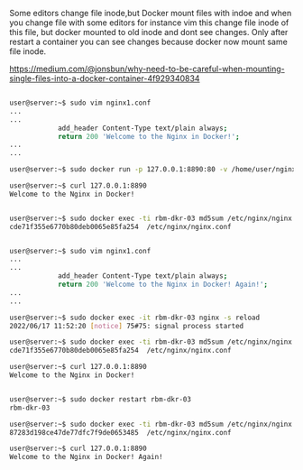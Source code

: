 
Some editors change file inode,but Docker mount files with indoe and when you change file with some editors for instance vim this change file inode of this file, but docker mounted to old inode and dont see changes. Only after restart a container you can see changes because docker now mount same file inode.

https://medium.com/@jonsbun/why-need-to-be-careful-when-mounting-single-files-into-a-docker-container-4f929340834

```bash

user@server:~$ sudo vim nginx1.conf
...
...
            add_header Content-Type text/plain always;
            return 200 'Welcome to the Nginx in Docker!';
...
...

user@server:~$ sudo docker run -p 127.0.0.1:8890:80 -v /home/user/nginx1.conf:/etc/nginx/nginx.conf --name rbm-dkr-03 -d nginx:stable

user@server:~$ curl 127.0.0.1:8890
Welcome to the Nginx in Docker!


user@server:~$ sudo docker exec -ti rbm-dkr-03 md5sum /etc/nginx/nginx.conf
cde71f355e6770b80deb0065e85fa254  /etc/nginx/nginx.conf

```


```bash

user@server:~$ sudo vim nginx1.conf
...
...
            add_header Content-Type text/plain always;
            return 200 'Welcome to the Nginx in Docker! Again!';
...
...

user@server:~$ sudo docker exec -it rbm-dkr-03 nginx -s reload
2022/06/17 11:52:20 [notice] 75#75: signal process started

user@server:~$ sudo docker exec -ti rbm-dkr-03 md5sum /etc/nginx/nginx.conf
cde71f355e6770b80deb0065e85fa254  /etc/nginx/nginx.conf

user@server:~$ curl 127.0.0.1:8890
Welcome to the Nginx in Docker!

```



```bash

user@server:~$ sudo docker restart rbm-dkr-03
rbm-dkr-03

user@server:~$ sudo docker exec -ti rbm-dkr-03 md5sum /etc/nginx/nginx.conf
87283d198ce47de77dfc7f9de0653485  /etc/nginx/nginx.conf

user@server:~$ curl 127.0.0.1:8890
Welcome to the Nginx in Docker! Again!

```